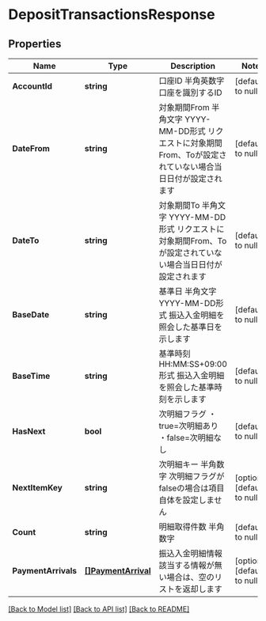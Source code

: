 # DepositTransactionsResponse

## Properties
Name | Type | Description | Notes
------------ | ------------- | ------------- | -------------
**AccountId** | **string** | 口座ID 半角英数字 口座を識別するID  | [default to null]
**DateFrom** | **string** | 対象期間From 半角文字 YYYY-MM-DD形式 リクエストに対象期間From、Toが設定されていない場合当日日付が設定されます  | [default to null]
**DateTo** | **string** | 対象期間To 半角文字 YYYY-MM-DD形式 リクエストに対象期間From、Toが設定されていない場合当日日付が設定されます  | [default to null]
**BaseDate** | **string** | 基準日 半角文字 YYYY-MM-DD形式 振込入金明細を照会した基準日を示します  | [default to null]
**BaseTime** | **string** | 基準時刻 HH:MM:SS+09:00形式 振込入金明細を照会した基準時刻を示します  | [default to null]
**HasNext** | **bool** | 次明細フラグ ・true&#x3D;次明細あり ・false&#x3D;次明細なし  | [default to null]
**NextItemKey** | **string** | 次明細キー 半角数字 次明細フラグがfalseの場合は項目自体を設定しません  | [optional] [default to null]
**Count** | **string** | 明細取得件数 半角数字  | [default to null]
**PaymentArrivals** | [**[]PaymentArrival**](PaymentArrival.md) | 振込入金明細情報 該当する情報が無い場合は、空のリストを返却します  | [optional] [default to null]

[[Back to Model list]](../README.md#documentation-for-models) [[Back to API list]](../README.md#documentation-for-api-endpoints) [[Back to README]](../README.md)

